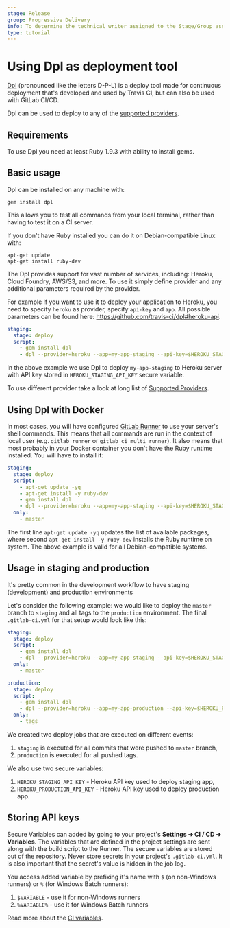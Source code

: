```yaml
---
stage: Release
group: Progressive Delivery
info: To determine the technical writer assigned to the Stage/Group associated with this page, see https://about.gitlab.com/handbook/engineering/ux/technical-writing/#designated-technical-writers
type: tutorial
---
```


# Using Dpl as deployment tool

[Dpl](https://github.com/travis-ci/dpl) (pronounced like the letters D-P-L) is a deploy tool made for
continuous deployment that's developed and used by Travis CI, but can also be
used with GitLab CI/CD.

Dpl can be used to deploy to any of the [supported providers](https://github.com/travis-ci/dpl#supported-providers).

## Requirements

To use Dpl you need at least Ruby 1.9.3 with ability to install gems.

## Basic usage

Dpl can be installed on any machine with:

```shell
gem install dpl
```

This allows you to test all commands from your local terminal, rather than
having to test it on a CI server.

If you don't have Ruby installed you can do it on Debian-compatible Linux with:

```shell
apt-get update
apt-get install ruby-dev
```

The Dpl provides support for vast number of services, including: Heroku, Cloud Foundry, AWS/S3, and more.
To use it simply define provider and any additional parameters required by the provider.

For example if you want to use it to deploy your application to Heroku, you need to specify `heroku` as provider, specify `api-key` and `app`.
All possible parameters can be found here: <https://github.com/travis-ci/dpl#heroku-api>.

```yaml
staging:
  stage: deploy
  script:
    - gem install dpl
    - dpl --provider=heroku --app=my-app-staging --api-key=$HEROKU_STAGING_API_KEY
```

In the above example we use Dpl to deploy `my-app-staging` to Heroku server with API key stored in `HEROKU_STAGING_API_KEY` secure variable.

To use different provider take a look at long list of [Supported Providers](https://github.com/travis-ci/dpl#supported-providers).

## Using Dpl with Docker

In most cases, you will have configured [GitLab Runner](https://docs.gitlab.com/runner/) to use your server's shell commands.
This means that all commands are run in the context of local user (e.g. `gitlab_runner` or `gitlab_ci_multi_runner`).
It also means that most probably in your Docker container you don't have the Ruby runtime installed.
You will have to install it:

```yaml
staging:
  stage: deploy
  script:
    - apt-get update -yq
    - apt-get install -y ruby-dev
    - gem install dpl
    - dpl --provider=heroku --app=my-app-staging --api-key=$HEROKU_STAGING_API_KEY
  only:
    - master
```

The first line `apt-get update -yq` updates the list of available packages,
where second `apt-get install -y ruby-dev` installs the Ruby runtime on system.
The above example is valid for all Debian-compatible systems.

## Usage in staging and production

It's pretty common in the development workflow to have staging (development) and
production environments

Let's consider the following example: we would like to deploy the `master`
branch to `staging` and all tags to the `production` environment.
The final `.gitlab-ci.yml` for that setup would look like this:

```yaml
staging:
  stage: deploy
  script:
    - gem install dpl
    - dpl --provider=heroku --app=my-app-staging --api-key=$HEROKU_STAGING_API_KEY
  only:
    - master

production:
  stage: deploy
  script:
    - gem install dpl
    - dpl --provider=heroku --app=my-app-production --api-key=$HEROKU_PRODUCTION_API_KEY
  only:
    - tags
```

We created two deploy jobs that are executed on different events:

1. `staging` is executed for all commits that were pushed to `master` branch,
1. `production` is executed for all pushed tags.

We also use two secure variables:

1. `HEROKU_STAGING_API_KEY` - Heroku API key used to deploy staging app,
1. `HEROKU_PRODUCTION_API_KEY` - Heroku API key used to deploy production app.

## Storing API keys

Secure Variables can added by going to your project's
**Settings ➔ CI / CD ➔ Variables**. The variables that are defined
in the project settings are sent along with the build script to the Runner.
The secure variables are stored out of the repository. Never store secrets in
your project's `.gitlab-ci.yml`. It is also important that the secret's value
is hidden in the job log.

You access added variable by prefixing it's name with `$` (on non-Windows runners)
or `%` (for Windows Batch runners):

1. `$VARIABLE` - use it for non-Windows runners
1. `%VARIABLE%` - use it for Windows Batch runners

Read more about the [CI variables](../../variables/README.md).
